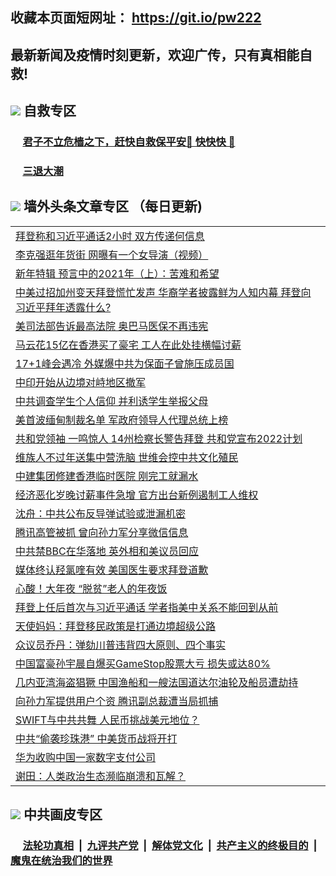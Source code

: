 ## 收藏本页面短网址： https://git.io/pw222
## 最新新闻及疫情时刻更新，欢迎广传，只有真相能自救! 

## <img src="https://img.icons8.com/cute-clipart/2x/circled-right.png">  自救专区

 ### &nbsp;&nbsp;&nbsp;&nbsp; [君子不立危樯之下，赶快自救保平安🍎 快快快 📩](https://github.com/pwgy/td/blob/master/README.md)
 
 ### &nbsp;&nbsp;&nbsp;&nbsp; [三退大潮](https://is.gd/fCPoKo) 
 
## <img src="https://img.icons8.com/cute-clipart/2x/circled-right.png"> 墙外头条文章专区 （每日更新)

<Table>
<tr><td colspan="2" align="left"><a href="https://pkzwhsja.xhuyd.press/?name=c1305644&key=encdeuyadochlaxz&from=pw2">拜登称和习近平通话2小时 双方传递何信息</a></td></tr>
<tr><td colspan="2" align="left"><a href="https://pkzwhsja.xhuyd.press/?name=c1305664&key=encdeuyadochlaxz&from=pw2">李克强逛年货街  网曝有一个女导演（视频）</a></td></tr>
<tr><td colspan="2" align="left"><a href="https://pkzwhsja.xhuyd.press/?name=c1305667&key=encdeuyadochlaxz&from=pw2">新年特辑 预言中的2021年（上）：苦难和希望</a></td></tr>
<tr><td colspan="2" align="left"><a href="https://pkzwhsja.xhuyd.press/?name=c1305669&key=encdeuyadochlaxz&from=pw2">中美过招加州变天拜登慌忙发声 华裔学者披露鲜为人知内幕 拜登向习近平拜年透露什么?</a></td></tr>
<tr><td colspan="2" align="left"><a href="https://pkzwhsja.xhuyd.press/?name=c1305639&key=encdeuyadochlaxz&from=pw2">美司法部告诉最高法院 奥巴马医保不再违宪</a></td></tr>
<tr><td colspan="2" align="left"><a href="https://pkzwhsja.xhuyd.press/?name=c1305636&key=encdeuyadochlaxz&from=pw2">马云花15亿在香港买了豪宅 工人在此处挂横幅讨薪</a></td></tr>
<tr><td colspan="2" align="left"><a href="https://pkzwhsja.xhuyd.press/?name=c1305638&key=encdeuyadochlaxz&from=pw2">17+1峰会遇冷 外媒爆中共为保面子曾施压成员国</a></td></tr>
<tr><td colspan="2" align="left"><a href="https://pkzwhsja.xhuyd.press/?name=c1305581&key=encdeuyadochlaxz&from=pw2">中印开始从边境对峙地区撤军</a></td></tr>
<tr><td colspan="2" align="left"><a href="https://pkzwhsja.xhuyd.press/?name=c1305642&key=encdeuyadochlaxz&from=pw2">中共调查学生个人信仰 并利诱学生举报父母</a></td></tr>
<tr><td colspan="2" align="left"><a href="https://pkzwhsja.xhuyd.press/?name=c1305661&key=encdeuyadochlaxz&from=pw2">美首波缅甸制裁名单 军政府领导人代理总统上榜</a></td></tr>
<tr><td colspan="2" align="left"><a href="https://pkzwhsja.xhuyd.press/?name=c1305617&key=encdeuyadochlaxz&from=pw2">共和党领袖 一鸣惊人 14州检察长警告拜登 共和党宣布2022计划</a></td></tr>
<tr><td colspan="2" align="left"><a href="https://pkzwhsja.xhuyd.press/?name=c1305579&key=encdeuyadochlaxz&from=pw2">维族人不过年送集中营洗脑 世维会控中共文化殖民</a></td></tr>
<tr><td colspan="2" align="left"><a href="https://pkzwhsja.xhuyd.press/?name=c1305666&key=encdeuyadochlaxz&from=pw2">中建集团修建香港临时医院 刚完工就漏水</a></td></tr>
<tr><td colspan="2" align="left"><a href="https://pkzwhsja.xhuyd.press/?name=c1305607&key=encdeuyadochlaxz&from=pw2">经济恶化岁晚讨薪事件急增 官方出台新例遏制工人维权</a></td></tr>
<tr><td colspan="2" align="left"><a href="https://pkzwhsja.xhuyd.press/?name=c1305591&key=encdeuyadochlaxz&from=pw2">沈舟：中共公布反导弹试验或泄漏机密</a></td></tr>
<tr><td colspan="2" align="left"><a href="https://pkzwhsja.xhuyd.press/?name=c1305665&key=encdeuyadochlaxz&from=pw2">腾讯高管被抓 曾向孙力军分享微信信息</a></td></tr>
<tr><td colspan="2" align="left"><a href="https://pkzwhsja.xhuyd.press/?name=c1305643&key=encdeuyadochlaxz&from=pw2">中共禁BBC在华落地 英外相和美议员回应</a></td></tr>
<tr><td colspan="2" align="left"><a href="https://pkzwhsja.xhuyd.press/?name=c1305637&key=encdeuyadochlaxz&from=pw2">媒体终认羟氯喹有效 美国医生要求拜登道歉</a></td></tr>
<tr><td colspan="2" align="left"><a href="https://pkzwhsja.xhuyd.press/?name=c1305648&key=encdeuyadochlaxz&from=pw2">心酸！大年夜 “脱贫”老人的年夜饭</a></td></tr>
<tr><td colspan="2" align="left"><a href="https://pkzwhsja.xhuyd.press/?name=c1305606&key=encdeuyadochlaxz&from=pw2">拜登上任后首次与习近平通话 学者指美中关系不能回到从前</a></td></tr>
<tr><td colspan="2" align="left"><a href="https://pkzwhsja.xhuyd.press/?name=c1305658&key=encdeuyadochlaxz&from=pw2">天使妈妈：拜登移民政策是打通边境超级公路</a></td></tr>
<tr><td colspan="2" align="left"><a href="https://pkzwhsja.xhuyd.press/?name=c1305656&key=encdeuyadochlaxz&from=pw2">众议员乔丹：弹劾川普违背四大原则、四个事实</a></td></tr>
<tr><td colspan="2" align="left"><a href="https://pkzwhsja.xhuyd.press/?name=c1305668&key=encdeuyadochlaxz&from=pw2">中国富豪孙宇晨自爆买GameStop股票大亏 损失或达80%</a></td></tr>
<tr><td colspan="2" align="left"><a href="https://pkzwhsja.xhuyd.press/?name=c1305635&key=encdeuyadochlaxz&from=pw2">几内亚湾海盗猖獗 中国渔船和一艘法国道达尔油轮及船员遭劫持</a></td></tr>
<tr><td colspan="2" align="left"><a href="https://pkzwhsja.xhuyd.press/?name=c1305611&key=encdeuyadochlaxz&from=pw2">向孙力军提供用户个资 腾讯副总裁遭当局抓捕</a></td></tr>
<tr><td colspan="2" align="left"><a href="https://pkzwhsja.xhuyd.press/?name=c1305590&key=encdeuyadochlaxz&from=pw2">SWIFT与中共共舞 人民币挑战美元地位？</a></td></tr>
<tr><td colspan="2" align="left"><a href="https://pkzwhsja.xhuyd.press/?name=c1305655&key=encdeuyadochlaxz&from=pw2">中共“偷袭珍珠港” 中美货币战将开打</a></td></tr>
<tr><td colspan="2" align="left"><a href="https://pkzwhsja.xhuyd.press/?name=c1305588&key=encdeuyadochlaxz&from=pw2">华为收购中国一家数字支付公司</a></td></tr>
<tr><td colspan="2" align="left"><a href="https://pkzwhsja.xhuyd.press/?name=c1305604&key=encdeuyadochlaxz&from=pw2">谢田：人类政治生态濒临崩溃和瓦解？</a></td></tr>

 </Table>

## <img src="https://img.icons8.com/cute-clipart/2x/circled-right.png"> 中共画皮专区


 ### &nbsp;&nbsp;&nbsp;&nbsp; [法轮功真相](https://github.com/begood0513/basic/blob/master/README.md) &nbsp;|&nbsp; [九评共产党](https://github.com/begood0513/9ping.md/blob/master/README.md) &nbsp;|&nbsp; [解体党文化](https://github.com/begood0513/jtdwh.md/blob/master/README.md)   &nbsp;|&nbsp; [共产主义的终极目的](https://github.com/begood0513/gczydzjmd.md/blob/master/README.md) &nbsp;|&nbsp; [魔鬼在统治我们的世界](https://github.com/begood0513/gczydzjmd.md/blob/master/README.md) 


